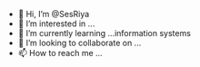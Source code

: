 - 👋 Hi, I’m @SesRiya
- 👀 I’m interested in ...
- 🌱 I’m currently learning ...information systems
- 💞️ I’m looking to collaborate on ...
- 📫 How to reach me ...

<!---
SesRiya/SesRiya is a ✨ special ✨ repository because its `README.md` (this file) appears on your GitHub profile.
You can click the Preview link to take a look at your changes.
--->
